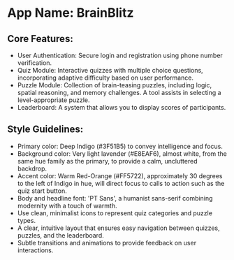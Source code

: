 # **App Name**: BrainBlitz

## Core Features:

- User Authentication: Secure login and registration using phone number verification.
- Quiz Module: Interactive quizzes with multiple choice questions, incorporating adaptive difficulty based on user performance.
- Puzzle Module: Collection of brain-teasing puzzles, including logic, spatial reasoning, and memory challenges. A tool assists in selecting a level-appropriate puzzle.
- Leaderboard: A system that allows you to display scores of participants.

## Style Guidelines:

- Primary color: Deep Indigo (#3F51B5) to convey intelligence and focus.
- Background color: Very light lavender (#E8EAF6), almost white, from the same hue family as the primary, to provide a calm, uncluttered backdrop.
- Accent color: Warm Red-Orange (#FF5722), approximately 30 degrees to the left of Indigo in hue, will direct focus to calls to action such as the quiz start button.
- Body and headline font: 'PT Sans', a humanist sans-serif combining modernity with a touch of warmth.
- Use clean, minimalist icons to represent quiz categories and puzzle types.
- A clear, intuitive layout that ensures easy navigation between quizzes, puzzles, and the leaderboard.
- Subtle transitions and animations to provide feedback on user interactions.